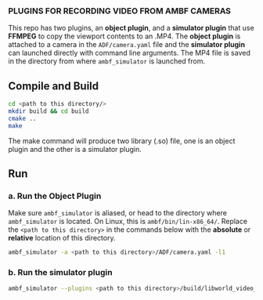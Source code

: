 ### PLUGINS FOR RECORDING VIDEO FROM AMBF CAMERAS
This repo has two plugins, an **object plugin**, and a **simulator plugin** that use **FFMPEG** to copy the viewport contents to an .MP4. The **object plugin** is attached to a camera in the `ADF/camera.yaml` file and the **simulator plugin** can launched directly with command line arguments. The MP4 file is saved in the directory from where `ambf_simulator` is launched from.

## Compile and Build
```bash
cd <path to this directory/>
mkdir build && cd build
cmake ..
make
```

The make command will produce two library (.so) file, one is an object plugin and the other is a simulator plugin.

## Run
### a. Run the Object Plugin
Make sure `ambf_simulator` is aliased, or head to the directory where `ambf_simulator` is located. On Linux, this is `ambf/bin/lin-x86_64/`. Replace the `<path to this directory>` in the commands below with the **absolute** or **relative** location of this directory.

```bash
ambf_simulator -a <path to this directory>/ADF/camera.yaml -l1
```

### b. Run the simulator plugin
```bash
ambf_simulator --plugins <path to this directory>/build/libworld_video_recording.so
```
